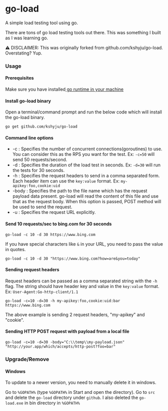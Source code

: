 # go-load

A simple load testing tool using go.

There are tons of go load testing tools out there. This was something I built as I was learning go.

⚠️  DISCLAIMER: This was originally forked from github.com/kshyju/go-load. Overstating? Yup.

### Usage

#### Prerequisites
Make sure you have installed[ go runtime in your machine](https://golang.org/dl/)

#### Install go-load binary

Open a terminal/command prompt and run the below code which will install the go-load binary.

    go get github.com/kshyju/go-load

#### Command line options
* -c : Specifies the number of concurrent connections(goroutines) to use. You can consider this as the RPS you want for the test. Ex: `-c=50` will send 50 requests/second.
* -d : Specifies the duration of the load test in seconds. Ex: `-d=30` will run the tests for 30 seconds.
* -h : Specifies the request headers to send in a comma separated form. Each header item can use the `key:value` format. Ex: `my-apikey:foo,cookie:uid`
* -body : Specifies the path to the file name which has the request payload data present. go-load will read the content of this file and use that as the request body. When this option is passed, POST method will be used to send the request.
* -u : Specifies the request URL explicitly.

#### Send 10 requests/sec to bing.com for 30 seconds
    go-load -c 10 -d 30 https://www.bing.com

If you have special characters like `&` in your URL, you need to pass the value in quotes.

    go-load -c 10 -d 30 "https://www.bing.com?how=are&you=today"

#### Sending request headers
Request headers can be passed as a comma separated string with the `-h` flag. The string should have header key and value in the `key:value` format. Ex: `User-Agent:Go-http-client/1.1`

    go-load -c=10 -d=30 -h my-apikey:foo,cookie:uid:bar https://www.bing.com

The above example is sending 2 request headers, "my-apikey" and "cookie".

#### Sending HTTP POST request with payload from a local file

    go-load -c=10 -d=30 -body="C:\\temp\\my-payload.json" "http://your.app/which/accepts/http-post?foo=bar"

### Upgrade/Remove

#### Windows
To update to a newer version, you need to manually delete it in windows.

Go to `%GOPATH%` (type `%GOPATH%` in Start and open the directory). Go to `src` and delete the `go-load` directory under `github`. I also deleted the `go-load.exe` in bin directory in `%GOPATH%`
